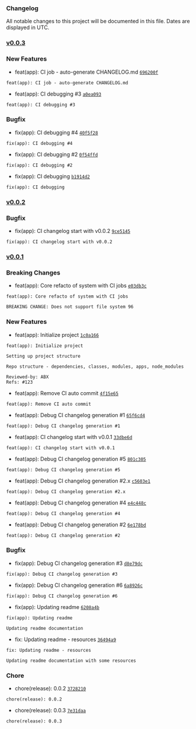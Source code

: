 ### Changelog

All notable changes to this project will be documented in this file. Dates are displayed in UTC.

### [v0.0.3](https://github.com/ifx-code/changelog/compare/v0.0.2...v0.0.3)

### New Features

- feat(app): CI job - auto-generate CHANGELOG.md [`696200f`](https://github.com/ifx-code/changelog/commit/696200ff7bd2f3b1c1bd3186e4f8b7dfe9dd8061)
```
feat(app): CI job - auto-generate CHANGELOG.md
```
- feat(app): CI debugging #3 [`a0ea093`](https://github.com/ifx-code/changelog/commit/a0ea0935bf8fa2df32add5111589b1a45a8d1815)
```
feat(app): CI debugging #3
```

### Bugfix

- fix(app): CI debugging #4 [`40f5f28`](https://github.com/ifx-code/changelog/commit/40f5f28048e0b74e956f520f75994e7840ed2498)
```
fix(app): CI debugging #4
```
- fix(app): CI debugging #2 [`0f54ffd`](https://github.com/ifx-code/changelog/commit/0f54ffd42cbc493f4f6b3ed3cbd197497c6df53d)
```
fix(app): CI debugging #2
```
- fix(app): CI debugging [`b1914d2`](https://github.com/ifx-code/changelog/commit/b1914d2d12c82f9fb38046dd5a4f42a120186dce)
```
fix(app): CI debugging
```

### [v0.0.2](https://github.com/ifx-code/changelog/compare/v0.0.1...v0.0.2)

### Bugfix

- fix(app): CI changelog start with v0.0.2 [`9ce5145`](https://github.com/ifx-code/changelog/commit/9ce5145aefa035f7f617e4e6d202e38766aa8716)
```
fix(app): CI changelog start with v0.0.2
```

### [v0.0.1]()

### Breaking Changes

- feat(app): Core refacto of system with CI jobs [`e03db3c`](https://github.com/ifx-code/changelog/commit/e03db3cd8809440f8e7bcd9dcb3ec66b3fed1949)
```
feat(app): Core refacto of system with CI jobs

BREAKING CHANGE: Does not support file system 96
```

### New Features

- feat(app): Initialize project [`1c0a166`](https://github.com/ifx-code/changelog/commit/1c0a166e51c4a341806ef7cf7cfb9028972630f8)
```
feat(app): Initialize project

Setting up project structure

Repo structure - dependencies, classes, modules, apps, node_modules

Reviewed-by: ABX
Refs: #123
```
- feat(app): Remove CI auto commit [`4f15e65`](https://github.com/ifx-code/changelog/commit/4f15e65511a19bed7ed675c70433e8cd2972fe02)
```
feat(app): Remove CI auto commit
```
- feat(app): Debug CI changelog generation #1 [`65f6cd4`](https://github.com/ifx-code/changelog/commit/65f6cd42327966d5a71bae4b6f66bc15fb148860)
```
feat(app): Debug CI changelog generation #1
```
- feat(app): CI changelog start with v0.0.1 [`33dbe6d`](https://github.com/ifx-code/changelog/commit/33dbe6de41359c747897bf8c34d50391e3294980)
```
feat(app): CI changelog start with v0.0.1
```
- feat(app): Debug CI changelog generation #5 [`801c305`](https://github.com/ifx-code/changelog/commit/801c305f7fd2e500e721778b8882dc156ae1354b)
```
feat(app): Debug CI changelog generation #5
```
- feat(app): Debug CI changelog generation #2.x [`c5603e1`](https://github.com/ifx-code/changelog/commit/c5603e13fe38c0283eed56c4107881fa6718d959)
```
feat(app): Debug CI changelog generation #2.x
```
- feat(app): Debug CI changelog generation #4 [`e4c448c`](https://github.com/ifx-code/changelog/commit/e4c448c2a43e21645cbd5235bd304bbe9adf95a0)
```
feat(app): Debug CI changelog generation #4
```
- feat(app): Debug CI changelog generation #2 [`6e178bd`](https://github.com/ifx-code/changelog/commit/6e178bdd3b044f212c4f00eee49876f3488a5f40)
```
feat(app): Debug CI changelog generation #2
```

### Bugfix

- fix(app): Debug CI changelog generation #3 [`d8e79dc`](https://github.com/ifx-code/changelog/commit/d8e79dc5100217d1a28742c487a39075e498a397)
```
fix(app): Debug CI changelog generation #3
```
- fix(app): Debug CI changelog generation #6 [`6a8926c`](https://github.com/ifx-code/changelog/commit/6a8926ccaf567e92e0b507451523a30f48cd0dc5)
```
fix(app): Debug CI changelog generation #6
```
- fix(app): Updating readme [`6208a4b`](https://github.com/ifx-code/changelog/commit/6208a4b9074cba038ea444b58dbce8f6b6f5d616)
```
fix(app): Updating readme

Updating readme documentation
```
- fix: Updating readme - resources [`36494a9`](https://github.com/ifx-code/changelog/commit/36494a9e4a4ca4dbd51a3d2b33537d2bb9041728)
```
fix: Updating readme - resources

Updating readme documentation with some resources
```

### Chore

- chore(release): 0.0.2 [`3728210`](https://github.com/ifx-code/changelog/commit/3728210041b1f49fbe806ae66a998039cc741ea4)
```
chore(release): 0.0.2
```
- chore(release): 0.0.3 [`7e31daa`](https://github.com/ifx-code/changelog/commit/7e31daaf3da6808cab43554fdcdc3a1e81a7481f)
```
chore(release): 0.0.3
```
